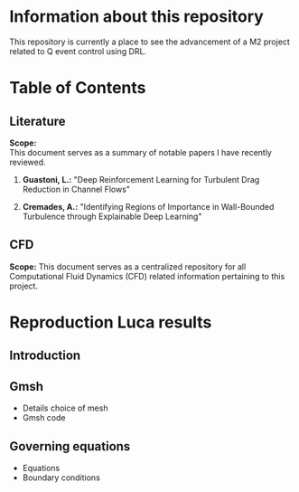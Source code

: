 # Information about this repository
This repository is currently a place to see the advancement of a M2 project related to Q event control using DRL.

# Table of Contents

## Literature

**Scope:**  
This document serves as a summary of notable papers I have recently reviewed.

1. **Guastoni, L.:** "Deep Reinforcement Learning for Turbulent Drag Reduction in Channel Flows"
   
2. **Cremades, A.:** "Identifying Regions of Importance in Wall-Bounded Turbulence through Explainable Deep Learning"


## CFD

**Scope:** 
This document serves as a centralized repository for all Computational Fluid Dynamics (CFD) related information pertaining to this project.

# Reproduction Luca results

## Introduction

## Gmsh 
- Details choice of mesh
- Gmsh code
  
## Governing equations
- Equations
- Boundary conditions 
